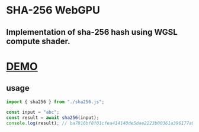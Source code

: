 # SHA-256 WebGPU
## Implementation of sha-256 hash using WGSL compute shader.

# [DEMO](https://sha256.modez.pro/)

## usage

```js
import { sha256 } from "./sha256.js";

const input = "abc";
const result = await sha256(input);
console.log(result); // ba7816bf8f01cfea414140de5dae2223b00361a396177a9cb410ff61f20015ad
```
